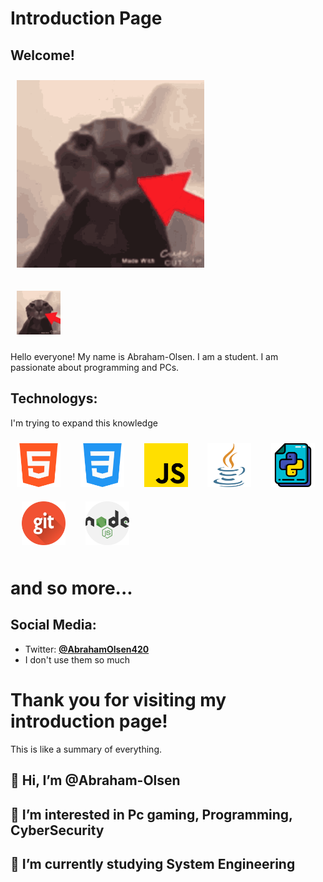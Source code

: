 # Introduction Page

## Welcome!


<img width="300px" 
    height="300px" 
    style="margin: 10px"
    src="assets/thiscat.gif"> &nbsp;

<img width="70px" 
    height="70px" 
    style="margin: 10px"
    src="assets/thiscat.gif"> &nbsp;
    
    
Hello everyone! My name is Abraham-Olsen. I am a student. I am passionate about programming and PCs.


## Technologys:
I'm trying to expand this knowledge

<img width="70px" 
    height="70px" 
    style="margin: 10px"
    src="assets/html-5.png"> &nbsp;
<img width="70px" 
    height="70px" 
    style="margin: 10px"
    src="assets/css-3.png"> &nbsp;
 <img width="70px" 
    height="70px" 
    style="margin: 10px"
    src="assets/js.png"> &nbsp;
 <img width="70px" 
    height="70px" 
    style="margin: 10px"
    src="assets/java.png"> &nbsp;
  <img width="70px" 
    height="70px" 
    style="margin: 10px"
    src="assets/python.png"> &nbsp;
 <img width="70px" 
    height="70px" 
    style="margin: 10px"
    src="assets/git.png"> &nbsp;
  <img width="70px" 
    height="70px" 
    style="margin: 10px"
    src="assets/nodejs.png"> &nbsp;
    
# and so more...

## Social Media:
- Twitter: [**@AbrahamOlsen420**](https://twitter.com/AbrahamOlsen420)
- I don't use them so much



# Thank you for visiting my introduction page!








This is like a summary of everything.
## 👋 Hi, I’m @Abraham-Olsen
## 👀 I’m interested in Pc gaming, Programming, CyberSecurity 
## 🌱 I’m currently studying System Engineering


<!---
Abraham-Olsen/Abraham-Olsen is a ✨ special ✨ repository because its `README.md` (this file) appears on your GitHub profile.
You can click the Preview link to take a look at your changes.
--->

